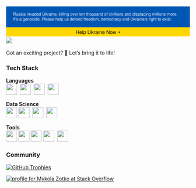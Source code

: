 [![Stand With Ukraine](https://raw.githubusercontent.com/vshymanskyy/StandWithUkraine/main/banner2-direct.svg)](https://vshymanskyy.github.io/StandWithUkraine/)
![](https://komarev.com/ghpvc/?username=zotko)

Got an exciting project? 🚀 Let’s bring it to life!

### Tech Stack

**Languages**  
<img src="https://cdn.jsdelivr.net/gh/devicons/devicon/icons/python/python-original.svg" width="30" height="30"/>&nbsp;
<img src="https://cdn.jsdelivr.net/gh/devicons/devicon/icons/r/r-original.svg" width="30" height="30"/>&nbsp;
<img src="https://cdn.jsdelivr.net/gh/devicons/devicon/icons/java/java-original.svg" width="30" height="30"/>&nbsp;
<img src="https://cdn.jsdelivr.net/gh/devicons/devicon/icons/scala/scala-original.svg" width="30" height="30"/>

**Data Science**  
<img src="https://cdn.jsdelivr.net/gh/devicons/devicon/icons/pandas/pandas-original.svg" width="30" height="30"/>
<img src="https://cdn.jsdelivr.net/gh/devicons/devicon/icons/numpy/numpy-original.svg" width="30" height="30"/>&nbsp;
<img src="https://cdn.jsdelivr.net/gh/devicons/devicon/icons/tensorflow/tensorflow-original.svg" width="30" height="30"/>&nbsp;
<img src="https://cdn.jsdelivr.net/gh/devicons/devicon/icons/scikitlearn/scikitlearn-original.svg" width="30" height="30"/>&nbsp;

**Tools**  
<img src="https://cdn.jsdelivr.net/gh/devicons/devicon/icons/vscode/vscode-original.svg" width="30" height="30"/>
<img src="https://cdn.jsdelivr.net/gh/devicons/devicon/icons/pycharm/pycharm-original.svg" width="30" height="30"/>
<img src="https://cdn.jsdelivr.net/gh/devicons/devicon/icons/jupyter/jupyter-original.svg" width="30" height="30"/>
<img src="https://cdn.jsdelivr.net/gh/devicons/devicon/icons/docker/docker-original.svg" width="30" height="30"/>&nbsp;
<img src="https://cdn.jsdelivr.net/gh/devicons/devicon/icons/github/github-original.svg" width="30" height="30"/>

### Community
[![GitHub Trophies](https://github-profile-trophy.vercel.app/?username=zotko&rank=-C,-?&margin-w=15)](https://github.com/zotko)

<a href="https://stackoverflow.com/users/8973620/mykola-zotko">
  <img src="https://stackoverflow.com/users/flair/8973620.png" width="208" height="58" alt="profile for Mykola Zotko at Stack Overflow" title="profile for Mykola Zotko at Stack Overflow">
</a>
